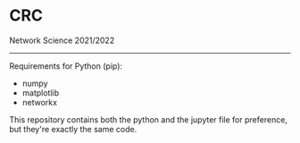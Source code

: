 # CRC
Network Science 2021/2022

***

Requirements for Python (pip):

- numpy
- matplotlib
- networkx

This repository contains both the python and the jupyter file for preference, but they're exactly the same code.
